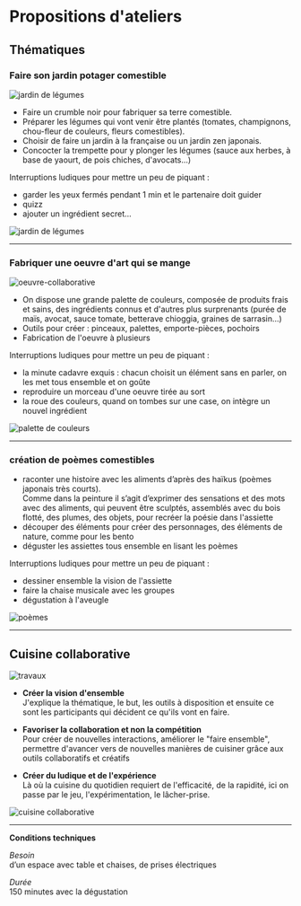 # Propositions d'ateliers


## Thématiques

### Faire son jardin potager comestible

![jardin de légumes](https://github.com/bndct-lmbrt/ateliers/blob/master/medias/mini-potager2.jpg)

* Faire un crumble noir pour fabriquer sa terre comestible.  
* Préparer les légumes qui vont venir être plantés (tomates, champignons, chou-fleur de couleurs, fleurs comestibles).   
* Choisir de faire un jardin à la française ou un jardin zen japonais.  
* Concocter la trempette pour y plonger les légumes (sauce aux herbes, à base de yaourt, de pois chiches, d'avocats...)  

Interruptions ludiques pour mettre un peu de piquant : 
- garder les yeux fermés pendant 1 min et le partenaire doit guider  
- quizz  
- ajouter un ingrédient secret...


![jardin de légumes](https://github.com/bndct-lmbrt/ateliers/blob/master/medias/mini-potager1.jpg)


----------------------------------------------------------------

### Fabriquer une oeuvre d'art qui se mange


 ![oeuvre-collaborative](https://github.com/bndct-lmbrt/ateliers/blob/master/medias/fresque-collaborative.jpg)

* On dispose une grande palette de couleurs, composée de produits frais et sains, des ingrédients connus et d'autres plus surprenants (purée de maïs, avocat, sauce tomate, betterave chioggia, graines de sarrasin...)
* Outils pour créer : pinceaux, palettes, emporte-pièces, pochoirs
* Fabrication de l'oeuvre à plusieurs

Interruptions ludiques pour mettre un peu de piquant : 
- la minute cadavre exquis : chacun choisit un élément sans en parler, on les met tous ensemble et on goûte
- reproduire un morceau d'une oeuvre tirée au sort 
- la roue des couleurs, quand on tombes sur une case, on intègre un nouvel ingrédient


 ![palette de couleurs](https://github.com/bndct-lmbrt/ateliers/blob/master/medias/palette-couleurs-fresque.jpg)

----------------------------------------------------------------

### création de poèmes comestibles 

* raconter une histoire avec les aliments d’après des haïkus (poèmes japonais très courts).  
Comme dans la peinture il s’agit d’exprimer des sensations et des mots avec des aliments, qui peuvent être sculptés, assemblés avec du bois flotté, des plumes, des objets, pour recréer la poésie dans l'assiette  
* découper des éléments pour créer des personnages, des éléments de nature, comme pour les bento
 * déguster les assiettes tous ensemble en lisant les poèmes

Interruptions ludiques pour mettre un peu de piquant : 
- dessiner ensemble la vision de l'assiette
- faire la chaise musicale avec les groupes
- dégustation à l'aveugle

![poèmes](https://github.com/bndct-lmbrt/ateliers/blob/master/medias/voyage-japon.jpg)
 
----------------------------------------------------------------

## Cuisine collaborative

 ![travaux](https://github.com/bndct-lmbrt/ateliers/blob/master/medias/travaux-cacahuete.jpg)

*	**Créer la vision d'ensemble**  
J'explique la thématique, le but, les outils à disposition et ensuite ce sont les participants qui décident ce qu'ils vont en faire.  

* **Favoriser la collaboration et non la compétition**  
Pour créer de nouvelles interactions, améliorer le "faire ensemble", permettre d'avancer vers de nouvelles manières de cuisiner grâce aux outils collaboratifs et créatifs  

* **Créer du ludique et de l'expérience**  
Là où la cuisine du quotidien requiert de l'efficacité, de la rapidité, ici on passe par le jeu, l'expérimentation, le lâcher-prise.  

 ![cuisine collaborative](https://github.com/bndct-lmbrt/ateliers/blob/master/medias/cuisinecollabo-moustic.jpg)

----------------------------------------------------------------

**Conditions techniques**  

*Besoin*   
d’un espace avec table et chaises, de prises électriques   

*Durée*  
150 minutes avec la dégustation      
